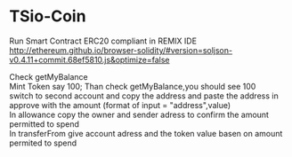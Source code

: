 # TSio-Coin
Run Smart Contract ERC20 compliant in REMIX IDE <br />
http://ethereum.github.io/browser-solidity/#version=soljson-v0.4.11+commit.68ef5810.js&optimize=false <br />

Check getMyBalance <br />
Mint Token say 100; Than check getMyBalance,you should see 100 <br />
switch to second account and copy the address and paste the address in approve with the amount (format of input = "address",value) <br />
In allowance copy the owner and sender adress to confirm the amount permitted to spend <br />
In transferFrom give account adress and the token value basen on amount permited to spend <br />
